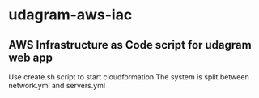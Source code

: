 # udagram-aws-iac
## AWS Infrastructure as Code script for udagram web app

Use create.sh script to start cloudformation
The system is split between network.yml and servers.yml
